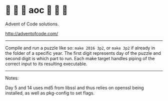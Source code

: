 # :christmas_tree: :santa: :star2: aoc :star2: :santa: :christmas_tree: 

Advent of Code solutions.

http://adventofcode.com/

---

Compile and run a puzzle like so: `make 2016 3p2`, or `make 3p2` if already in
the folder of a specific year. The first digit represents day of the puzzle and
second digit is which part to run. Each make target handles piping of the
correct input to its resulting executable.

---

Notes:

Day 5 and 14 uses md5 from libssl and thus relies on openssl being installed, as
well as pkg-config to set flags.
